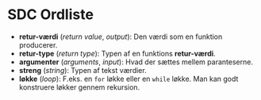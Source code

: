 
# SDC Ordliste

-   **retur-værdi** (_return value_, _output_): Den værdi som en funktion producerer.
-   **retur-type** (_return type_): Typen af en funktions **retur-værdi**.
-   **argumenter** (_arguments_, _input_): Hvad der sættes mellem
    paranteserne.
-   **streng** (_string_): Typen af tekst værdier.
-   **løkke** (_loop_): F.eks. en `for` løkke eller en `while` løkke.
    Man kan godt konstruere løkker gennem rekursion.

